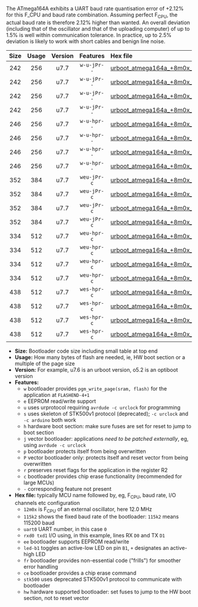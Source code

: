 The ATmega164A exhibits a UART baud rate quantisation error of +2.12% for this F_CPU and baud rate combination. Assuming perfect F<sub>CPU</sub>, the actual baud rate is therefore 2.12% higher than wanted. An overall deviation (including that of the oscillator and that of the uploading computer) of up to 1.5% is well within communication tolerance. In practice, up to 2.5% deviation is likely to work with short cables and benign line noise.

|Size|Usage|Version|Features|Hex file|
|:-:|:-:|:-:|:-:|:--|
|242|256|u7.7|`w-u-jPr--`|[urboot_atmega164a_+8m0x_++57k6_uart0_rxd0_txd1_led+b0.hex](https://raw.githubusercontent.com/stefanrueger/urboot.hex/main/cores/mightycore/atmega164a/external_oscillator/fcpu_+8m0x/br_++57k6/urboot_atmega164a_+8m0x_++57k6_uart0_rxd0_txd1_led+b0.hex)|
|242|256|u7.7|`w-u-jPr--`|[urboot_atmega164a_+8m0x_++57k6_uart0_rxd0_txd1_led+b7.hex](https://raw.githubusercontent.com/stefanrueger/urboot.hex/main/cores/mightycore/atmega164a/external_oscillator/fcpu_+8m0x/br_++57k6/urboot_atmega164a_+8m0x_++57k6_uart0_rxd0_txd1_led+b7.hex)|
|242|256|u7.7|`w-u-jPr--`|[urboot_atmega164a_+8m0x_++57k6_uart1_rxd2_txd3_led+b0.hex](https://raw.githubusercontent.com/stefanrueger/urboot.hex/main/cores/mightycore/atmega164a/external_oscillator/fcpu_+8m0x/br_++57k6/urboot_atmega164a_+8m0x_++57k6_uart1_rxd2_txd3_led+b0.hex)|
|242|256|u7.7|`w-u-jPr--`|[urboot_atmega164a_+8m0x_++57k6_uart1_rxd2_txd3_led+b7.hex](https://raw.githubusercontent.com/stefanrueger/urboot.hex/main/cores/mightycore/atmega164a/external_oscillator/fcpu_+8m0x/br_++57k6/urboot_atmega164a_+8m0x_++57k6_uart1_rxd2_txd3_led+b7.hex)|
|246|256|u7.7|`w-u-hpr--`|[urboot_atmega164a_+8m0x_++57k6_uart0_rxd0_txd1_led+b0_fr_hw.hex](https://raw.githubusercontent.com/stefanrueger/urboot.hex/main/cores/mightycore/atmega164a/external_oscillator/fcpu_+8m0x/br_++57k6/urboot_atmega164a_+8m0x_++57k6_uart0_rxd0_txd1_led+b0_fr_hw.hex)|
|246|256|u7.7|`w-u-hpr--`|[urboot_atmega164a_+8m0x_++57k6_uart0_rxd0_txd1_led+b7_fr_hw.hex](https://raw.githubusercontent.com/stefanrueger/urboot.hex/main/cores/mightycore/atmega164a/external_oscillator/fcpu_+8m0x/br_++57k6/urboot_atmega164a_+8m0x_++57k6_uart0_rxd0_txd1_led+b7_fr_hw.hex)|
|246|256|u7.7|`w-u-hpr--`|[urboot_atmega164a_+8m0x_++57k6_uart1_rxd2_txd3_led+b0_fr_hw.hex](https://raw.githubusercontent.com/stefanrueger/urboot.hex/main/cores/mightycore/atmega164a/external_oscillator/fcpu_+8m0x/br_++57k6/urboot_atmega164a_+8m0x_++57k6_uart1_rxd2_txd3_led+b0_fr_hw.hex)|
|246|256|u7.7|`w-u-hpr--`|[urboot_atmega164a_+8m0x_++57k6_uart1_rxd2_txd3_led+b7_fr_hw.hex](https://raw.githubusercontent.com/stefanrueger/urboot.hex/main/cores/mightycore/atmega164a/external_oscillator/fcpu_+8m0x/br_++57k6/urboot_atmega164a_+8m0x_++57k6_uart1_rxd2_txd3_led+b7_fr_hw.hex)|
|352|384|u7.7|`weu-jPr-c`|[urboot_atmega164a_+8m0x_++57k6_uart0_rxd0_txd1_ee_led+b0_fr_ce.hex](https://raw.githubusercontent.com/stefanrueger/urboot.hex/main/cores/mightycore/atmega164a/external_oscillator/fcpu_+8m0x/br_++57k6/urboot_atmega164a_+8m0x_++57k6_uart0_rxd0_txd1_ee_led+b0_fr_ce.hex)|
|352|384|u7.7|`weu-jPr-c`|[urboot_atmega164a_+8m0x_++57k6_uart0_rxd0_txd1_ee_led+b7_fr_ce.hex](https://raw.githubusercontent.com/stefanrueger/urboot.hex/main/cores/mightycore/atmega164a/external_oscillator/fcpu_+8m0x/br_++57k6/urboot_atmega164a_+8m0x_++57k6_uart0_rxd0_txd1_ee_led+b7_fr_ce.hex)|
|352|384|u7.7|`weu-jPr-c`|[urboot_atmega164a_+8m0x_++57k6_uart1_rxd2_txd3_ee_led+b0_fr_ce.hex](https://raw.githubusercontent.com/stefanrueger/urboot.hex/main/cores/mightycore/atmega164a/external_oscillator/fcpu_+8m0x/br_++57k6/urboot_atmega164a_+8m0x_++57k6_uart1_rxd2_txd3_ee_led+b0_fr_ce.hex)|
|352|384|u7.7|`weu-jPr-c`|[urboot_atmega164a_+8m0x_++57k6_uart1_rxd2_txd3_ee_led+b7_fr_ce.hex](https://raw.githubusercontent.com/stefanrueger/urboot.hex/main/cores/mightycore/atmega164a/external_oscillator/fcpu_+8m0x/br_++57k6/urboot_atmega164a_+8m0x_++57k6_uart1_rxd2_txd3_ee_led+b7_fr_ce.hex)|
|334|512|u7.7|`weu-hpr-c`|[urboot_atmega164a_+8m0x_++57k6_uart0_rxd0_txd1_ee_led+b0_fr_ce_hw.hex](https://raw.githubusercontent.com/stefanrueger/urboot.hex/main/cores/mightycore/atmega164a/external_oscillator/fcpu_+8m0x/br_++57k6/urboot_atmega164a_+8m0x_++57k6_uart0_rxd0_txd1_ee_led+b0_fr_ce_hw.hex)|
|334|512|u7.7|`weu-hpr-c`|[urboot_atmega164a_+8m0x_++57k6_uart0_rxd0_txd1_ee_led+b7_fr_ce_hw.hex](https://raw.githubusercontent.com/stefanrueger/urboot.hex/main/cores/mightycore/atmega164a/external_oscillator/fcpu_+8m0x/br_++57k6/urboot_atmega164a_+8m0x_++57k6_uart0_rxd0_txd1_ee_led+b7_fr_ce_hw.hex)|
|334|512|u7.7|`weu-hpr-c`|[urboot_atmega164a_+8m0x_++57k6_uart1_rxd2_txd3_ee_led+b0_fr_ce_hw.hex](https://raw.githubusercontent.com/stefanrueger/urboot.hex/main/cores/mightycore/atmega164a/external_oscillator/fcpu_+8m0x/br_++57k6/urboot_atmega164a_+8m0x_++57k6_uart1_rxd2_txd3_ee_led+b0_fr_ce_hw.hex)|
|334|512|u7.7|`weu-hpr-c`|[urboot_atmega164a_+8m0x_++57k6_uart1_rxd2_txd3_ee_led+b7_fr_ce_hw.hex](https://raw.githubusercontent.com/stefanrueger/urboot.hex/main/cores/mightycore/atmega164a/external_oscillator/fcpu_+8m0x/br_++57k6/urboot_atmega164a_+8m0x_++57k6_uart1_rxd2_txd3_ee_led+b7_fr_ce_hw.hex)|
|438|512|u7.7|`wes-hpr-c`|[urboot_atmega164a_+8m0x_++57k6_uart0_rxd0_txd1_ee_led+b0_fr_ce_stk500_hw.hex](https://raw.githubusercontent.com/stefanrueger/urboot.hex/main/cores/mightycore/atmega164a/external_oscillator/fcpu_+8m0x/br_++57k6/urboot_atmega164a_+8m0x_++57k6_uart0_rxd0_txd1_ee_led+b0_fr_ce_stk500_hw.hex)|
|438|512|u7.7|`wes-hpr-c`|[urboot_atmega164a_+8m0x_++57k6_uart0_rxd0_txd1_ee_led+b7_fr_ce_stk500_hw.hex](https://raw.githubusercontent.com/stefanrueger/urboot.hex/main/cores/mightycore/atmega164a/external_oscillator/fcpu_+8m0x/br_++57k6/urboot_atmega164a_+8m0x_++57k6_uart0_rxd0_txd1_ee_led+b7_fr_ce_stk500_hw.hex)|
|438|512|u7.7|`wes-hpr-c`|[urboot_atmega164a_+8m0x_++57k6_uart1_rxd2_txd3_ee_led+b0_fr_ce_stk500_hw.hex](https://raw.githubusercontent.com/stefanrueger/urboot.hex/main/cores/mightycore/atmega164a/external_oscillator/fcpu_+8m0x/br_++57k6/urboot_atmega164a_+8m0x_++57k6_uart1_rxd2_txd3_ee_led+b0_fr_ce_stk500_hw.hex)|
|438|512|u7.7|`wes-hpr-c`|[urboot_atmega164a_+8m0x_++57k6_uart1_rxd2_txd3_ee_led+b7_fr_ce_stk500_hw.hex](https://raw.githubusercontent.com/stefanrueger/urboot.hex/main/cores/mightycore/atmega164a/external_oscillator/fcpu_+8m0x/br_++57k6/urboot_atmega164a_+8m0x_++57k6_uart1_rxd2_txd3_ee_led+b7_fr_ce_stk500_hw.hex)|

- **Size:** Bootloader code size including small table at top end
- **Usage:** How many bytes of flash are needed, ie, HW boot section or a multiple of the page size
- **Version:** For example, u7.6 is an urboot version, o5.2 is an optiboot version
- **Features:**
  + `w` bootloader provides `pgm_write_page(sram, flash)` for the application at `FLASHEND-4+1`
  + `e` EEPROM read/write support
  + `u` uses urprotocol requiring `avrdude -c urclock` for programming
  + `s` uses skeleton of STK500v1 protocol (deprecated); `-c urclock` and `-c arduino` both work
  + `h` hardware boot section: make sure fuses are set for reset to jump to boot section
  + `j` vector bootloader: applications *need to be patched externally*, eg, using `avrdude -c urclock`
  + `p` bootloader protects itself from being overwritten
  + `P` vector bootloader only: protects itself and reset vector from being overwritten
  + `r` preserves reset flags for the application in the register R2
  + `c` bootloader provides chip erase functionality (recommended for large MCUs)
  + `-` corresponding feature not present
- **Hex file:** typically MCU name followed by, eg, F<sub>CPU</sub>, baud rate, I/O channels etc configuration
  + `12m0x` is F<sub>CPU</sub> of an external oscillator, here 12.0 MHz
  + `115k2` shows the fixed baud rate of the bootloader: `115k2` means 115200 baud
  + `uart0` UART number, in this case `0`
  + `rxd0 txd1` I/O using, in this example, lines RX `D0` and TX `D1`
  + `ee` bootloader supports EEPROM read/write
  + `led-b1` toggles an active-low LED on pin `B1`, `+` designates an active-high LED
  + `fr` bootloader provides non-essential code ("frills") for smoother error handling
  + `ce` bootloader provides a chip erase command
  + `stk500` uses deprecated STK500v1 protocol to communicate with bootloader
  + `hw` hardware supported bootloader: set fuses to jump to the HW boot section, not to reset vector
